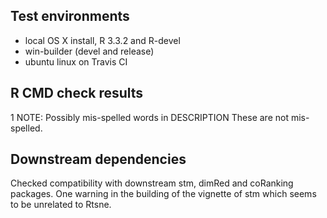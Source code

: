 ## Test environments
* local OS X install, R 3.3.2 and R-devel
* win-builder (devel and release)
* ubuntu linux on Travis CI

## R CMD check results
1 NOTE: Possibly mis-spelled words in DESCRIPTION
These are not mis-spelled.

## Downstream dependencies
Checked compatibility with downstream stm, dimRed and coRanking packages. One warning in the building of the vignette of stm which seems to be unrelated to Rtsne.
